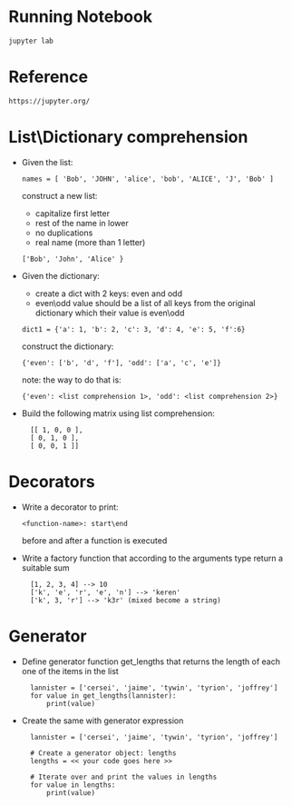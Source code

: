 # **Running Notebook**

`jupyter lab`

# **Reference**

`https://jupyter.org/`

# **List\Dictionary comprehension**

* Given the list:

  ```names = [ 'Bob', 'JOHN', 'alice', 'bob', 'ALICE', 'J', 'Bob' ]```
 
  construct a new  list:
 
  * capitalize first letter
  * rest of the name in lower
  * no duplications
  * real name (more than 1 letter)
 
  ```['Bob', 'John', 'Alice' }```

* Given the dictionary:
   * create a dict with 2 keys: even and odd
   * even\odd value should be a list of all keys from the original dictionary which their value is even\odd  

  ```dict1 = {'a': 1, 'b': 2, 'c': 3, 'd': 4, 'e': 5, 'f':6}```
 
   construct the dictionary:
 
   ```{'even': ['b', 'd', 'f'], 'odd': ['a', 'c', 'e']}```
   
   note: the way to do that is:
   
   ```{'even': <list comprehension 1>, 'odd': <list comprehension 2>}```
   

* Build the following matrix using list comprehension:
  ```
    [[ 1, 0, 0 ],
    [ 0, 1, 0 ],
    [ 0, 0, 1 ]]
  ```

# **Decorators**

* Write a decorator to print: 
   
   ```<function-name>: start\end```
   
   before and after a function is executed
* Write a factory function that according to the arguments type return a suitable sum
  ```
    [1, 2, 3, 4] --> 10
    ['k', 'e', 'r', 'e', 'n'] --> 'keren'
    ['k', 3, 'r'] --> 'k3r' (mixed become a string)
  ```
  
# **Generator**

* Define generator function get_lengths that returns the length of each one of the items in the list
  ```
    lannister = ['cersei', 'jaime', 'tywin', 'tyrion', 'joffrey']
    for value in get_lengths(lannister):
        print(value)
  ```
* Create the same with generator expression
  ```
    lannister = ['cersei', 'jaime', 'tywin', 'tyrion', 'joffrey']

    # Create a generator object: lengths
    lengths = << your code goes here >>

    # Iterate over and print the values in lengths
    for value in lengths:
        print(value)
  ```